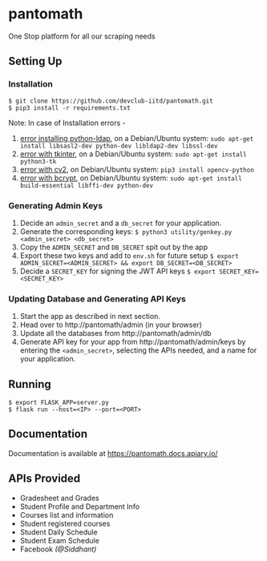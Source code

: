 # pantomath
One Stop platform for all our scraping needs

## Setting Up
### Installation
```
$ git clone https://github.com/devclub-iitd/pantomath.git
$ pip3 install -r requirements.txt
```

Note: In case of Installation errors -
1. [error installing python-ldap](https://stackoverflow.com/a/4768467/7116413), on a Debian/Ubuntu system:
`sudo apt-get install libsasl2-dev python-dev libldap2-dev libssl-dev`
2. [error with tkinter](https://stackoverflow.com/a/43616757/7116413), on a Debian/Ubuntu system:
 `sudo apt-get install python3-tk`
3. [error with cv2](https://stackoverflow.com/a/48533185/7116413), on Debian/Ubuntu system: 
`pip3 install opencv-python`
4. [error with bcrypt](https://pypi.org/project/bcrypt/), on Debian/Ubuntu system:
`sudo apt-get install build-essential libffi-dev python-dev`

### Generating Admin Keys
1. Decide an `admin_secret` and a `db_secret` for your application.
2. Generate the corresponding keys:
`$ python3 utility/genkey.py <admin_secret> <db_secret>`
3. Copy the `ADMIN_SECRET` and `DB_SECRET` spit out by the app
4. Export these two keys and add to `env.sh` for future setup
`$ export ADMIN_SECRET=<ADMIN_SECRET> && export DB_SECRET=<DB_SECRET>`
5. Decide a `SECRET_KEY` for signing the JWT API keys
`$ export SECRET_KEY=<SECRET_KEY>`

### Updating Database and Generating API Keys
1. Start the app as described in next section.
2. Head over to http://pantomath/admin (in your browser)
3. Update all the databases from http://pantomath/admin/db
3. Generate API key for your app from http://pantomath/admin/keys by entering the `<admin_secret>`, selecting the APIs needed, and a name for your application.

## Running 
```
$ export FLASK_APP=server.py
$ flask run --host=<IP> --port=<PORT>
```

## Documentation

Documentation is available at https://pantomath.docs.apiary.io/  

## APIs Provided
* Gradesheet and Grades
* Student Profile and Department Info
* Courses list and information
* Student registered courses
* Student Daily Schedule
* Student Exam Schedule
* Facebook _(@Siddhant)_